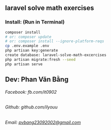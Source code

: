 ## laravel solve math exercises

### Install: (Run in Terminal)
```bash
composer install 	
# or: composer update 
# or: composer install --ignore-platform-reqs  
cp .env.example .env
php artisan key:generate
create database: laravel-solve-math-excercises
php artisan migrate:fresh --seed
php artisan serve
```

## Dev: Phan Văn Bằng
###### Facebook: fb.com/it0902
###### Github: github.com/ilyouu
###### Email: pvbang23092002@gmail.com